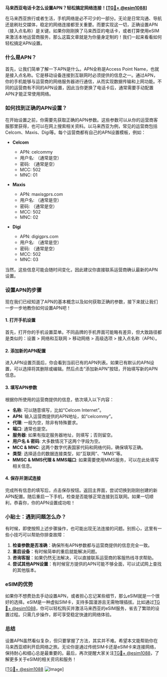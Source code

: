 **马来西亚电话卡怎么设置APN？轻松搞定网络连接！[[TG💪+ @esim1088](https://t.me/s/esim1088)]**

在马来西亚旅行或者生活，手机网络是必不可少的一部分。无论是日常沟通、导航还是刷社交媒体，稳定的网络连接都至关重要。而要实现这一切，正确设置APN（接入点名称）是关键。如果你刚刚换了马来西亚的电话卡，或者打算使用eSIM来激活本地运营商服务，那么这篇文章就是为你量身定制的！我们一起来看看如何轻松搞定APN设置。

### 什么是APN？

首先，让我们简单了解一下APN是什么。APN全称是Access Point Name，也就是接入点名称。它是移动设备连接到互联网时必须提供的信息之一。通过APN，你的手机能够与运营商的网络服务器进行通信，从而实现数据传输和上网功能。不同的运营商有不同的APN设置，因此当你更换了电话卡后，通常需要手动配置APN才能正常使用网络。

### 如何找到正确的APN设置？

在开始设置之前，你需要先获取正确的APN参数。这些参数可以从你的运营商客服那里获得，也可以在网上搜索相关资料。以马来西亚为例，常见的运营商包括Celcom、Maxis、Digi等。每个运营商都有自己的APN设置模板，例如：

- **Celcom**
  - APN: celcommy
  - 用户名: （通常是空）
  - 密码: （通常是空）
  - MCC: 502
  - MNC: 01

- **Maxis**
  - APN: maxisgprs.com
  - 用户名: （通常是空）
  - 密码: （通常是空）
  - MCC: 502
  - MNC: 02

- **Digi**
  - APN: digigprs.com
  - 用户名: （通常是空）
  - 密码: （通常是空）
  - MCC: 502
  - MNC: 03

当然，这些信息可能会随时间变化，因此建议你直接联系运营商确认最新的APN设置。

### 设置APN的步骤

现在我们已经知道了APN的基本概念以及如何获取正确的参数，接下来就让我们一步一步地教你如何设置APN吧！

#### 1. 打开手机设置

首先，打开你的手机设置菜单。不同品牌的手机界面可能略有差异，但大致路径都是类似的：设置 > 网络和互联网 > 移动网络 > 高级选项 > 接入点名称（APN）。

#### 2. 添加新的APN配置

进入APN设置页面后，你会看到当前已有的APN列表。如果已有默认的APN设置，可以选择将其删除或编辑。然后点击“添加新APN”按钮，开始填写新的APN信息。

#### 3. 填写APN参数

根据你所使用的运营商提供的信息，依次填入以下内容：
- **名称**: 可以随意填写，比如“Celcom Internet”。
- **APN**: 输入运营商提供的APN地址，如“celcommy”。
- **代理**: 一般为空，除非有特殊要求。
- **端口**: 通常也是空。
- **服务器**: 如果有指定服务器地址，则填写；否则留空。
- **用户名 & 密码**: 大多数情况下这两个字段为空。
- **MCC & MNC**: 这两个数字代表国家代码和网络代码，确保填写正确。
- **类型**: 选择适合的数据连接类型，如“互联网”、“MMS”等。
- **MMSC & MMS代理 & MMS端口**: 如果需要使用MMS服务，可以在此处填写相关信息。

#### 4. 保存并测试连接

完成所有信息的填写后，点击保存按钮。返回主界面，尝试切换到刚刚创建的新APN配置。随后重启一下手机，检查是否能够正常连接到互联网。如果一切顺利，恭喜你，你的APN设置成功啦！

### 小贴士：遇到问题怎么办？

有时候，即使按照上述步骤操作，也可能出现无法连接的问题。别担心，这里有一些小技巧可以帮助你排查故障：

1. **检查参数是否准确**：确保所有APN参数都与运营商提供的信息完全一致。
2. **重启设备**：有时候简单的重启就能解决问题。
3. **咨询客服**：如果仍然无法解决，可以直接联系运营商的客服热线寻求帮助。
4. **尝试其他APN设置**：有时候官方提供的APN可能不够全面，可以试试网上查找的其他版本。

### eSIM的优势

如果你不想费劲去手动设置APN，或者担心忘记某些细节，那么eSIM就是一个很好的选择。eSIM是一种虚拟SIM卡，支持多国漫游且无需物理插拔。比如通过[TG💪+ @esim1088](https://t.me/s/esim1088)，你可以轻松购买并激活马来西亚的eSIM服务，省去了繁琐的设置过程。只需几步操作，即可享受稳定快速的网络体验。

### 总结

设置APN虽然看似复杂，但只要掌握了方法，其实并不难。希望本文能帮助你在马来西亚顺利开启网络之旅。无论你是通过传统SIM卡还是eSIM卡来连接网络，保持耐心和细心总是最重要的。最后，再次提醒大家关注[TG💪+ @esim1088](https://t.me/s/esim1088)，了解更多关于eSIM的相关资讯和服务！

[[TG💪+ @esim1088](https://t.me/s/esim1088) ![Image](https://i.postimg.cc/4NQfJmqS/Snipaste-2025-05-13-00-14-12.png)]